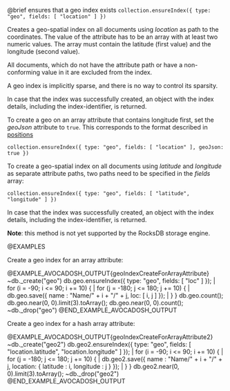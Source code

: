 

@brief ensures that a geo index exists
`collection.ensureIndex({ type: "geo", fields: [ "location" ] })`

Creates a geo-spatial index on all documents using *location* as path to
the coordinates. The value of the attribute has to be an array with at least two
numeric values. The array must contain the latitude (first value) and the
longitude (second value).

All documents, which do not have the attribute path or have a non-conforming
value in it are excluded from the index.

A geo index is implicitly sparse, and there is no way to control its sparsity.

In case that the index was successfully created, an object with the index
details, including the index-identifier, is returned.

To create a geo on an array attribute that contains longitude first, set the
*geoJson* attribute to `true`. This corresponds to the format described in
[positions](http://geojson.org/geojson-spec.html)

`collection.ensureIndex({ type: "geo", fields: [ "location" ], geoJson: true })`

To create a geo-spatial index on all documents using *latitude* and
*longitude* as separate attribute paths, two paths need to be specified
in the *fields* array:

`collection.ensureIndex({ type: "geo", fields: [ "latitude", "longitude" ] })`

In case that the index was successfully created, an object with the index
details, including the index-identifier, is returned.

**Note**: this method is not yet supported by the RocksDB storage engine.

@EXAMPLES

Create a geo index for an array attribute:

@EXAMPLE_AVOCADOSH_OUTPUT{geoIndexCreateForArrayAttribute}
~db._create("geo")
 db.geo.ensureIndex({ type: "geo", fields: [ "loc" ] });
| for (i = -90;  i <= 90;  i += 10) {
|     for (j = -180; j <= 180; j += 10) {
|         db.geo.save({ name : "Name/" + i + "/" + j, loc: [ i, j ] });
|     }
  }
db.geo.count();
db.geo.near(0, 0).limit(3).toArray();
db.geo.near(0, 0).count();
~db._drop("geo")
@END_EXAMPLE_AVOCADOSH_OUTPUT

Create a geo index for a hash array attribute:

@EXAMPLE_AVOCADOSH_OUTPUT{geoIndexCreateForArrayAttribute2}
~db._create("geo2")
db.geo2.ensureIndex({ type: "geo", fields: [ "location.latitude", "location.longitude" ] });
| for (i = -90;  i <= 90;  i += 10) {
|     for (j = -180; j <= 180; j += 10) {
|         db.geo2.save({ name : "Name/" + i + "/" + j, location: { latitude : i, longitude : j } });
|     }
  }
db.geo2.near(0, 0).limit(3).toArray();
~db._drop("geo2")
@END_EXAMPLE_AVOCADOSH_OUTPUT
